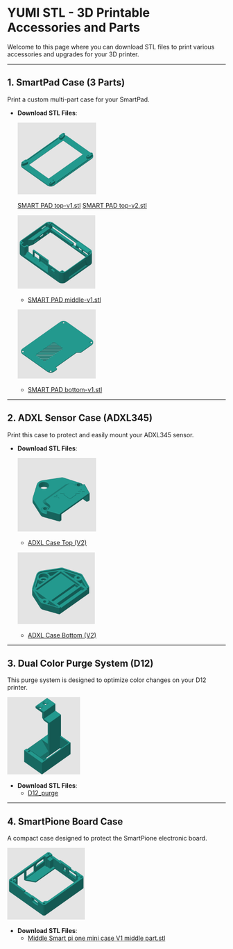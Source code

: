 # **YUMI STL - 3D Printable Accessories and Parts**

Welcome to this page where you can download STL files to print various accessories and upgrades for your 3D printer.

---

## **1. SmartPad Case (3 Parts)**

Print a custom multi-part case for your SmartPad.

- **Download STL Files**: 

  ![SMART PAD top-v1](/img/Yumi_stl/Yumi_SmartPad/Smart_Pad_Top-v1.png)

    [SMART PAD top-v1.stl](https://github.com/Yumi-Lab/yumi-wiki/blob/7abe2b53a4ef6940de3482d6101dd0499a9ff7d0/stl/yumi_SmartPad/SMART%20PAD%20top-v1.stl)
    [SMART PAD top-v2.stl](https://github.com/Yumi-Lab/yumi-wiki/blob/fae530a9a8db1fab1b992e8b7b6fcdfaf76d7d22/stl/yumi_SmartPad/SMART%20PAD%20top-v2.stl) 

  ![SMART PAD middle-v1](/img/Yumi_stl/Yumi_SmartPad/Smart_Pad_middle-v1.png)

    - [SMART PAD middle-v1.stl](https://github.com/Yumi-Lab/yumi-wiki/blob/7abe2b53a4ef6940de3482d6101dd0499a9ff7d0/stl/yumi_SmartPad/SMART%20PAD%20middle-v1.stl)

  ![SMART PAD bottom-v1](/img/Yumi_stl/Yumi_SmartPad/Smart_Pad_bottom-v1.png)

    - [SMART PAD bottom-v1.stl](https://github.com/Yumi-Lab/yumi-wiki/blob/7abe2b53a4ef6940de3482d6101dd0499a9ff7d0/stl/yumi_SmartPad/SMART%20PAD%20bottom-v1.stl)

---

## **2. ADXL Sensor Case (ADXL345)**

Print this case to protect and easily mount your ADXL345 sensor.

- **Download STL Files**:  

  ![ADXL Case Top (V2)](/img/Yumi_stl/Yumi_Adxl/Yumi_Adxl_Case_Top-v2.png)

    - [ADXL Case Top (V2)](https://github.com/Yumi-Lab/yumi-wiki/blob/7abe2b53a4ef6940de3482d6101dd0499a9ff7d0/stl/yumi_adxl/yumi-adxl%20case%20top-V2.stl)

  ![ADXL Case Bottom (V2)](/img/Yumi_stl/Yumi_Adxl/Yumi_Adxl_Case_Down-v2.png)

    - [ADXL Case Bottom (V2)](https://github.com/Yumi-Lab/yumi-wiki/blob/7abe2b53a4ef6940de3482d6101dd0499a9ff7d0/stl/yumi_adxl/yumi-adxl%20case%20down-V2.stl)

---

## **3. Dual Color Purge System (D12)**

This purge system is designed to optimize color changes on your D12 printer.

![D12_purge](/img/Yumi_stl/D12_Purge/D12_Purge.png)

- **Download STL Files**:  
    - [D12_purge](https://github.com/Yumi-Lab/yumi-wiki/blob/632b3cf3ae7e01635f9f2de4da5ba7441df5d195/stl/D12_purge/PURGE_D12_v2.stl)

---

## **4. SmartPione Board Case**

A compact case designed to protect the SmartPione electronic board.

![Smart Pi ONE - Case Middle v1](/img/Yumi_stl/Yumi_SmartCase/Smart_pi_one_mini_case_middle_v1.png)

- **Download STL Files**:  
    - [Middle Smart pi one mini case V1 middle part.stl](https://github.com/Yumi-Lab/yumi-wiki/blob/7abe2b53a4ef6940de3482d6101dd0499a9ff7d0/stl/yumi_SmartCase/Smart_pi_one/Smart%20pi%20one%20mini%20case%20V1%20middle%20part.stl)

